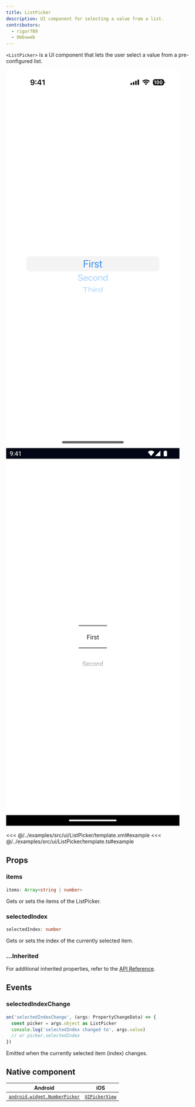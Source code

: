 ```yaml
---
title: ListPicker
description: UI component for selecting a value from a list.
contributors:
  - rigor789
  - Ombuweb
---
```


`<ListPicker>` is a UI component that lets the user select a value from a pre-configured list.

<DeviceFrame type="ios">
<img src="../screenshots/ios/ListPicker.png"/>
</DeviceFrame>
<DeviceFrame type="android">
<img src="../screenshots/android/ListPicker.png"/>
</DeviceFrame>

<<< @/../examples/src/ui/ListPicker/template.xml#example
<<< @/../examples/src/ui/ListPicker/template.ts#example

## Props

### items

```ts
items: Array<string | number>
```

Gets or sets the items of the ListPicker.

### selectedIndex

```ts
selectedIndex: number
```

Gets or sets the index of the currently selected item.

### ...Inherited

For additional inherited properties, refer to the [API Reference](/api/class/ListPicker).

## Events

### selectedIndexChange

```ts
on('selectedIndexChange', (args: PropertyChangeData) => {
  const picker = args.object as ListPicker
  console.log('selectedIndex changed to', args.value)
  // or picker.selectedIndex
})
```

Emitted when the currently selected item (index) changes.

## Native component

| Android                                                                                                   | iOS                                                                            |
| --------------------------------------------------------------------------------------------------------- | ------------------------------------------------------------------------------ |
| [`android.widget.NumberPicker`](https://developer.android.com/reference/android/widget/NumberPicker.html) | [`UIPickerView`](https://developer.apple.com/documentation/uikit/uipickerview) |
